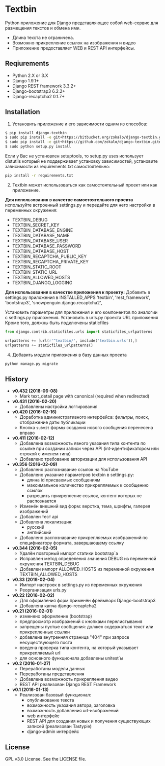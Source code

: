 # Textbin

Python приложение для Django представляющее собой web-сервис для размещения 
текстов и обмена ими.
* Длина текста не ограничена.
* Возможно прикрепление ссылок на изображения и видео
* Приложение предоставляет WEB и REST API интерфейсы.


## Reqiurements

* Python 2.X or 3.X
* Django 1.9.1+
* Django REST framework 3.3.2+
* Django-bootstrap3 6.2.2+
* Django-recaptcha2 0.1.7+

## Installation

1) Установить приложение и его зависимости одним из способов:
```bash
$ pip install django-textbin
$ sudo pip install -e git+https://bitbucket.org/zokalo/django-textbin.git#egg=django-textbin
$ sudo pip install -e git+https://github.com/zokalo/django-textbin.git#egg=django-textbin
$ sudo python setup.py install
```
Eсли у Вас не установлен setuptools, то setup.py uses использует distutils 
который не поддерживает установку зависимостей, установите зависимости из 
requirements.txt самостоятельно:
```bash
pip install -r requirements.txt
```

2) Textbin может использоваться как самостоятельный проект или как приложение.

**Для использования в качестве самостоятельного проекта**
используйте встроенный settings.py и передайте для него настройки в переменных 
окружения:

* TEXTBIN_DEBUG
* TEXTBIN_SECRET_KEY
* TEXTBIN_DATABASE_ENGINE
* TEXTBIN_DATABASE_NAME
* TEXTBIN_DATABASE_USER
* TEXTBIN_DATABASE_PASSWORD
* TEXTBIN_DATABASE_HOST
* TEXTBIN_RECAPTCHA_PUBLIC_KEY
* TEXTBIN_RECAPTCHA_PRIVATE_KEY
* TEXTBIN_STATIC_ROOT
* TEXTBIN_STATIC_URL
* TEXTBIN_ALLOWED_HOSTS
* TEXTBIN_DJANGO_LOGGING

**Для использования в качестве приложения к проекту:**
Добавить в settings.py приложения в INSTALLED_APPS
    'textbin',
    'rest_framework',
    'bootstrap3',
    'snowpenguin.django.recaptcha2',

Установить параметры для приложения и его компонентов по аналогии с settings.py 
приложения.
Установить в urls.py проекта URL приложения 
Кроме того, должны быть подключены staticfiles
```python
from django.contrib.staticfiles.urls import staticfiles_urlpatterns

urlpatterns += [url(r'^textbin/', include('textbin.urls')),]
urlpatterns += staticfiles_urlpatterns()
```

4) Добавить модели приложения в базу данных проекта
```bash
python manage.py migrate
```

## History
* **v0.432 (2018-06-08)**
    * Mark text_detail page with canonical (required when redirected)
* **v0.431 (2016-02-20)**
    * Добавлены настройки логгирования
* **v0.420 (2016-02-16)**
    * Доработка административного интерфейса: фильтры, поиск, отображение даты публикации
    * Кнопка `submit` формы создания нового сообщения перенесена вправо
* **v0.411 (2016-02-12)**
    * Добавлена возможность явного указания типа контента по ссылке при создании записи через API (int-идентификатором или строкой с именем типа)
    * Добавлено требование авторизации для использования API
* **v0.356 (2016-02-09)**
    * Добавлено распознавание ссылок на YouTube
    * Добавлено указание параметров textbin в settings.py:
        - длина id присваемых сообщениям
        - максимальное количество прикрепляемых к сообщению ссылок
        - разрешить прикрепление ссылок, контент которых не распознается
    * Изменён внешний вид форм: верстка, тема, шрифты, галерея изображений
    * Добавлен тест api
    * Добавлена локализация:
        - русский
        - английский
    * Добавлено распознавание прикрепляемых изображений по спецификатору формата, завершающему ссылку
* **v0.344 (2016-02-05)**
    * Удалён повторный импорт статики bootstrap`а
    * Исправлен метод определения значения DEBUG из переменной окружения TEXTBIN_DEBUG
    * Добавлен  импорт ALLOWED_HOSTS из переменной окружения TEXTBIN_ALLOWED_HOSTS
* **v0.33 (2016-02-04)**
    * Импорт настроек в settings.py из переменных окружения
    * Реорганизация urls.py
* **v0.22 (2016-02-02)**
    * Для оформления форм применён фреймворк Django-bootstrap3
    * Добавлена капча django-recaptcha2
* **v0.21 (2016-02-01)**
    * изменено оформление (bootstrap)
    * предпросмотр изображений с кнопками перелистывания 
    * запрещены пустые сообщения: должен содержаться текст или прикрепленные ссылки
    * добавлена внутренняя страница "404" при запросе несуществующего поста
    * введена проверка типа контента, на который указывает прикрепляемый url
    * для основного функционала добавлены unitest`ы
* **v0.2 (2016-01-27)**
    * Переработаны модели данных
    * Переработаны представления
    * Добавлена возможность прикрепления видео
    * REST API реализован Django REST Framework
* **v0.1 (2016-01-13)**
    * Реализован базовый функционал:
        - опубликование текста
        - возможность указания автора, заголовка
        - возможность добавления url-изображений
        - web интерфейс
        - REST API для создания новых и получения существующих записей 
          (реализован Tastypie)
        - django-admin интерфейс

## License

GPL v3.0 License. See the LICENSE file.